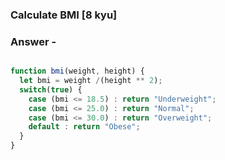 ### Calculate BMI [8 kyu]

### Answer - 
```js

function bmi(weight, height) {
  let bmi = weight /(height ** 2);
  switch(true) {
    case (bmi <= 18.5) : return "Underweight";
    case (bmi <= 25.0) : return "Normal";
    case (bmi <= 30.0) : return "Overweight";
    default : return "Obese";
  }
}

```